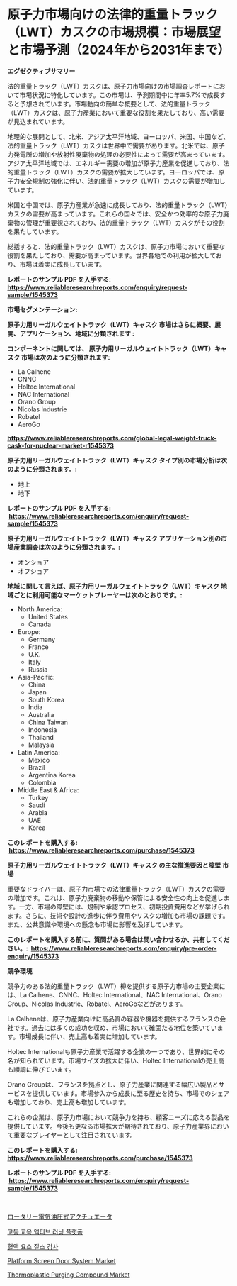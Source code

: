 <p><h1>原子力市場向けの法律的重量トラック（LWT）カスクの市場規模：市場展望と市場予測（2024年から2031年まで）</h1></p><p><strong>エグゼクティブサマリー</strong></p>
<p><p>法的重量トラック（LWT）カスクは、原子力市場向けの市場調査レポートにおいて市場状況に特化しています。この市場は、予測期間中に年率5.7%で成長すると予想されています。市場動向の簡単な概要として、法的重量トラック（LWT）カスクは、原子力産業において重要な役割を果たしており、高い需要が見込まれています。</p><p>地理的な展開として、北米、アジア太平洋地域、ヨーロッパ、米国、中国など、法的重量トラック（LWT）カスクは世界中で需要があります。北米では、原子力発電所の増加や放射性廃棄物の処理の必要性によって需要が高まっています。アジア太平洋地域では、エネルギー需要の増加が原子力産業を促進しており、法的重量トラック（LWT）カスクの需要が拡大しています。ヨーロッパでは、原子力安全規制の強化に伴い、法的重量トラック（LWT）カスクの需要が増加しています。</p><p>米国と中国では、原子力産業が急速に成長しており、法的重量トラック（LWT）カスクの需要が高まっています。これらの国々では、安全かつ効率的な原子力廃棄物の管理が重要視されており、法的重量トラック（LWT）カスクがその役割を果たしています。</p><p>総括すると、法的重量トラック（LWT）カスクは、原子力市場において重要な役割を果たしており、需要が高まっています。世界各地での利用が拡大しており、市場は着実に成長しています。</p></p>
<p><strong>レポートのサンプル PDF を入手する: <a href="https://www.reliableresearchreports.com/enquiry/request-sample/1545373">https://www.reliableresearchreports.com/enquiry/request-sample/1545373</a></strong></p>
<p><strong>市場セグメンテーション:</strong></p>
<p><strong> 原子力用リーガルウェイトトラック（LWT）キャスク 市場はさらに概要、展開、アプリケーション、地域に分類されます :</strong></p>
<p><strong>コンポーネントに関しては、 原子力用リーガルウェイトトラック（LWT）キャスク 市場は次のように分類されます: &nbsp;</strong></p>
<p><ul><li>La Calhene</li><li>CNNC</li><li>Holtec International</li><li>NAC International</li><li>Orano Group</li><li>Nicolas Industrie</li><li>Robatel</li><li>AeroGo</li></ul></p>
<p><strong><a href="https://www.reliableresearchreports.com/global-legal-weight-truck-cask-for-nuclear-market-r1545373">https://www.reliableresearchreports.com/global-legal-weight-truck-cask-for-nuclear-market-r1545373</a></strong></p>
<p><strong> 原子力用リーガルウェイトトラック（LWT）キャスク タイプ別の市場分析は次のように分類されます。:</strong></p>
<p><ul><li>地上</li><li>地下</li></ul></p>
<p><strong>レポートのサンプル PDF を入手する: &nbsp;<a href="https://www.reliableresearchreports.com/enquiry/request-sample/1545373">https://www.reliableresearchreports.com/enquiry/request-sample/1545373</a></strong></p>
<p><strong> 原子力用リーガルウェイトトラック（LWT）キャスク アプリケーション別の市場産業調査は次のように分類されます。:</strong></p>
<p><ul><li>オンショア</li><li>オフショア</li></ul></p>
<p><strong>地域に関して言えば、原子力用リーガルウェイトトラック（LWT）キャスク 地域ごとに利用可能なマーケットプレーヤーは次のとおりです。:</strong></p>
<p><ul>
    <li>
        North America:
        <ul>
            <li>United States</li>
            <li>Canada</li>
        </ul>
    </li>
    <li>
        Europe:
        <ul>
            <li>Germany</li>
            <li>France</li>
            <li>U.K.</li>
            <li>Italy</li>
            <li>Russia</li>
        </ul>
    </li>
    <li>
        Asia-Pacific:
        <ul>
            <li>China</li>
            <li>Japan</li>
            <li>South Korea</li>
            <li>India</li>
            <li>Australia</li>
            <li>China Taiwan</li>
            <li>Indonesia</li>
            <li>Thailand</li>
            <li>Malaysia</li>
        </ul>
    </li>
    <li>
        Latin America:
        <ul>
            <li>Mexico</li>
            <li>Brazil</li>
            <li>Argentina Korea</li>
            <li>Colombia</li>
        </ul>
    </li>
    <li>
        Middle East & Africa:
        <ul>
            <li>Turkey</li>
            <li>Saudi</li>
            <li>Arabia</li>
            <li>UAE</li>
            <li>Korea</li>
        </ul>
    </li>
    </ul></p>
<p><strong>このレポートを購入する: &nbsp;<a href="https://www.reliableresearchreports.com/purchase/1545373">https://www.reliableresearchreports.com/purchase/1545373</a></strong></p>
<p><strong>原子力用リーガルウェイトトラック（LWT）キャスク の主な推進要因と障壁 市場</strong></p>
<p><p>重要なドライバーは、原子力市場での法律重量トラック（LWT）カスクの需要の増加です。これは、原子力廃棄物の移動や保管による安全性の向上を促進します。一方、市場の障壁には、規制や承認プロセス、初期投資費用などが挙げられます。さらに、技術や設計の進歩に伴う費用やリスクの増加も市場の課題です。また、公共意識や環境への懸念も市場に影響を及ぼしています。</p></p>
<p><strong>このレポートを購入する前に、質問がある場合は問い合わせるか、共有してください。:&nbsp; <a href="https://www.reliableresearchreports.com/enquiry/pre-order-enquiry/1545373">https://www.reliableresearchreports.com/enquiry/pre-order-enquiry/1545373</a></strong></p>
<p><strong>競争環境</strong></p>
<p><p>競争力のある法的重量トラック（LWT）樽を提供する原子力市場の主要企業には、La Calhene、CNNC、Holtec International、NAC International、Orano Group、Nicolas Industrie、Robatel、AeroGoなどがあります。</p><p>La Calheneは、原子力産業向けに高品質の容器や機器を提供するフランスの会社です。過去には多くの成功を収め、市場において確固たる地位を築いています。市場成長に伴い、売上高も着実に増加しています。</p><p>Holtec Internationalも原子力産業で活躍する企業の一つであり、世界的にその名が知られています。市場サイズの拡大に伴い、Holtec Internationalの売上高も順調に伸びています。</p><p>Orano Groupは、フランスを拠点とし、原子力産業に関連する幅広い製品とサービスを提供しています。市場参入から成長に至る歴史を持ち、市場でのシェアも増加しており、売上高も増加しています。</p><p>これらの企業は、原子力市場において競争力を持ち、顧客ニーズに応える製品を提供しています。今後も更なる市場拡大が期待されており、原子力産業界において重要なプレイヤーとして注目されています。</p></p>
<p><strong>このレポートを購入する: &nbsp; <a href="https://www.reliableresearchreports.com/purchase/1545373">https://www.reliableresearchreports.com/purchase/1545373</a></strong></p>
<p><strong>レポートのサンプル PDF を入手する: &nbsp;<a href="https://www.reliableresearchreports.com/enquiry/request-sample/1545373">https://www.reliableresearchreports.com/enquiry/request-sample/1545373</a></strong><strong></strong></p>
<p>&nbsp;</p>
<p><p><a href="https://github.com/LizaHeller2023/Market-Research-Report-List-1/blob/main/680208391302.md">ロータリー電気油圧式アクチュエータ</a></p><p><a href="https://github.com/kimvicki3212024/Market-Research-Report-List-1/blob/main/962083783820.md">고등 교육 액티브 러닝 플랫폼</a></p><p><a href="https://github.com/RichardLueilwitz787/Market-Research-Report-List-1/blob/main/505444383315.md">혈액 요소 질소 검사</a></p><p><a href="https://github.com/juniordelafrance/Market-Research-Report-List-3/blob/main/platform-screen-door-system-market.md">Platform Screen Door System Market</a></p><p><a href="https://github.com/jaidynmorantestelletmjzya/Market-Research-Report-List-2/blob/main/thermoplastic-purging-compound-market.md">Thermoplastic Purging Compound Market</a></p></p>